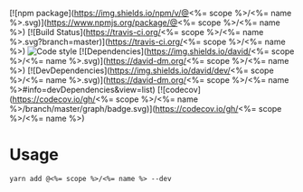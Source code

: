 [![npm package](https://img.shields.io/npm/v/@<%= scope %>/<%= name %>.svg)](https://www.npmjs.org/package/@<%= scope %>/<%= name %>)
[![Build Status](https://travis-ci.org/<%= scope %>/<%= name %>.svg?branch=master)](https://travis-ci.org/<%= scope %>/<%= name %>)
![Code style](https://img.shields.io/badge/code_style-prettier-ff69b4.svg)
[![Dependencies](https://img.shields.io/david/<%= scope %>/<%= name %>.svg)](https://david-dm.org/<%= scope %>/<%= name %>)
[![DevDependencies](https://img.shields.io/david/dev/<%= scope %>/<%= name %>.svg)](https://david-dm.org/<%= scope %>/<%= name %>#info=devDependencies&view=list)
[![codecov](https://codecov.io/gh/<%= scope %>/<%= name %>/branch/master/graph/badge.svg)](https://codecov.io/gh/<%= scope %>/<%= name %>)

# Usage

```
yarn add @<%= scope %>/<%= name %> --dev
```
